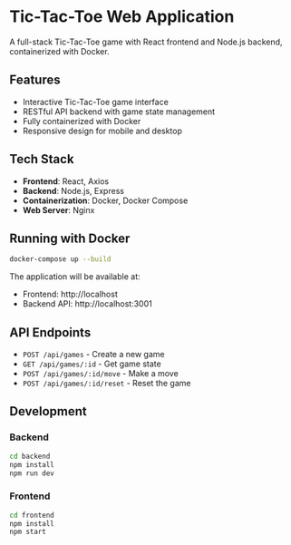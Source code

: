 # Tic-Tac-Toe Web Application

A full-stack Tic-Tac-Toe game with React frontend and Node.js backend, containerized with Docker.

## Features

- Interactive Tic-Tac-Toe game interface
- RESTful API backend with game state management
- Fully containerized with Docker
- Responsive design for mobile and desktop

## Tech Stack

- **Frontend**: React, Axios
- **Backend**: Node.js, Express
- **Containerization**: Docker, Docker Compose
- **Web Server**: Nginx

## Running with Docker

```bash
docker-compose up --build
```

The application will be available at:
- Frontend: http://localhost
- Backend API: http://localhost:3001

## API Endpoints

- `POST /api/games` - Create a new game
- `GET /api/games/:id` - Get game state
- `POST /api/games/:id/move` - Make a move
- `POST /api/games/:id/reset` - Reset the game

## Development

### Backend
```bash
cd backend
npm install
npm run dev
```

### Frontend
```bash
cd frontend
npm install
npm start
```